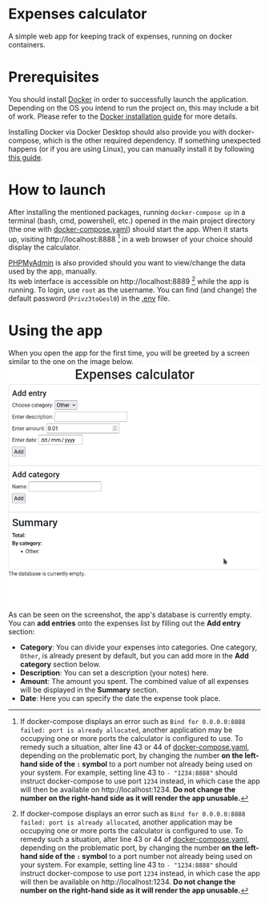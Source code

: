 # Expenses calculator
A simple web app for keeping track of expenses, running on docker containers.

# Prerequisites
You should install [Docker](https://www.docker.com/) in order to successfully launch the application. Depending on the OS you intend to run the project on, this may include a bit of work. Please refer to the [Docker installation guide](https://docs.docker.com/get-docker/) for more details.  

Installing Docker via Docker Desktop should also provide you with docker-compose, which is the other required dependency. If something unexpected happens (or if you are using Linux), you can manually install it by following [this guide](https://docs.docker.com/compose/install/).

# How to launch
After installing the mentioned packages, running `docker-compose up` in a terminal (bash, cmd, powershell, etc.) opened in the main project directory (the one with [docker-compose.yaml](docker-compose.yaml)) should start the app. When it starts up, visiting http://localhost:8888 [^1] in a web browser of your choice should display the calculator.

[PHPMyAdmin](https://www.phpmyadmin.net/) is also provided should you want to view/change the data used by the app, manually.  
Its web interface is accessible on http://localhost:8889 [^1] while the app is running. To login, use `root` as the username. You can find (and change) the default password (`Privz3toGesl0`) in the [.env](.env) file.

# Using the app
When you open the app for the first time, you will be greeted by a screen similar to the one on the image below.
![The calculator in action](screenshots/calc.png "The calculator in action")
As can be seen on the screenshot, the app's database is currently empty. You can **add entries** onto the expenses list by filling out the **Add entry** section:
* **Category**: You can divide your expenses into categories. One category, `Other`, is already present by default, but you can add more in the **Add category** section below. 
* **Description**: You can set a description (your notes) here.
* **Amount**: The amount you spent. The combined value of all expenses will be displayed in the **Summary** section.
* **Date**: Here you can specify the date the expense took place.

[^1]: If docker-compose displays an error such as `Bind for 0.0.0.0:8888 failed: port is already allocated`, another application may be occupying one or more ports the calculator is configured to use. To remedy such a situation, alter line 43 or 44 of [docker-compose.yaml](docker-compose.yaml), depending on the problematic port, by changing the number **on the left-hand side of the `:` symbol** to a port number not already being used on your system. For example, setting line 43 to `- "1234:8888"` should instruct docker-compose to use port `1234` instead, in which case the app will then be available on http://localhost:1234. **Do not change the number on the right-hand side as it will render the app unusable.**